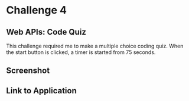 # Challenge 4

## Web APIs: Code Quiz

This challenge required me to make a multiple choice coding quiz.  When the start button is clicked, a timer is started from 75 seconds. 

## Screenshot

## Link to Application
